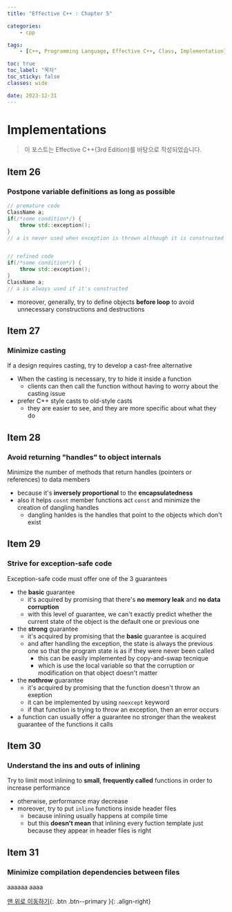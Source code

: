 ```yaml
---
title: "Effective C++ : Chapter 5"

categories:
    - cpp

tags:
    - [C++, Programming Language, Effective C++, Class, Implementation]

toc: true
toc_label: "목차"
toc_sticky: false
classes: wide

date: 2023-12-31
---
```


# Implementations

> 이 포스트는 Effective C++(3rd Edition)를 바탕으로 작성되었습니다.

## Item 26

### Postpone variable definitions as long as possible
```c++
// premature code
ClassName a;
if(/*some condition*/) {
    throw std::exception();
}
// a is never used when exception is thrown although it is constructed (unnecessary construction and destruction)


// refined code
if(/*some condition*/) {
    throw std::exception();
}
ClassName a;
// a is always used if it's constructed
```
- moreover, generally, try to define objects **before loop** to avoid unnecessary constructions and destructions


## Item 27

### Minimize casting
If a design requires casting, try to develop a cast-free alternative
- When the casting is necessary, try to hide it inside a function
    * clients can then call the function without having to worry about the casting issue
- prefer C++ style casts to old-style casts
    * they are easier to see, and they are more specific about what they do


## Item 28

### Avoid returning "handles" to object internals
Minimize the number of methods that return handles (pointers or references) to data members
- because it's **inversely proportional** to the **encapsulatedness**
- also it helps `cosnt` member functions act `const` and minimize the creation of dangling handles
    * dangling hanldes is the handles that point to the objects which don't exist


## Item 29

### Strive for exception-safe code
Exception-safe code must offer one of the 3 guarantees
- the **basic** guarantee
    * it's acquired by promising that there's **no memory leak** and **no data corruption**
    * with this level of guarantee, we can't exactly predict whether the current state of the object is the default one or previous one
- the **strong** guarantee
    * it's acquired by promising that the **basic** guarantee is acquired
    * and after handling the exception, the state is always the previous one so that the program state is as if they were never been called
        + this can be easily implemented by copy-and-swap tecnique
        + which is use the local variable so that the corruption or modification on that object doesn't matter
- the **nothrow** guarantee
    * it's acquired by promising that the function doesn't throw an exeption
    * it can be implemented by using `noexcept` keyword
    * if that function is trying to throw an exception, then an error occurs
- a function can usually offer a guarantee no stronger than the weakest guarantee of the functions it calls


## Item 30

### Understand the ins and outs of inlining
Try to limit most inlining to **small**, **frequently called** functions in order to increase performance
- otherwise, performance may decrease
- moreover, try to put `inline` functions inside header files
    * because inlining usually happens at compile time
    * but this **doesn't mean** that inlining every fuction template just because they appear in header files is right


## Item 31

### Minimize compilation dependencies between files
aaaaaa
aaaa

[맨 위로 이동하기](#){: .btn .btn--primary }{: .align-right}
